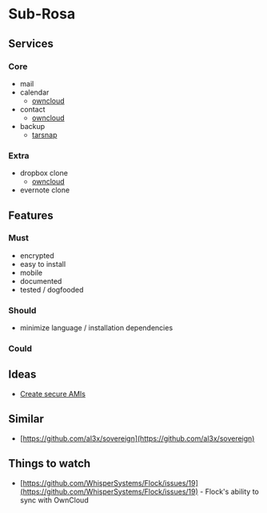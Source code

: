 # Sub-Rosa

## Services

### Core

  * mail
  * calendar
    - [owncloud](https://owncloud.org)
  * contact
    - [owncloud](https://owncloud.org)
  * backup
    - [tarsnap](https://tarsnap.com)

### Extra

  * dropbox clone
    - [owncloud](https://owncloud.org)
  * evernote clone

## Features

### Must

  * encrypted
  * easy to install
  * mobile
  * documented
  * tested / dogfooded

### Should

  * minimize language / installation dependencies

### Could

## Ideas

  * [Create secure AMIs](https://github.com/kickstarter/build-ubuntu-ami)

## Similar

  * [https://github.com/al3x/sovereign](https://github.com/al3x/sovereign)

## Things to watch

  * [https://github.com/WhisperSystems/Flock/issues/19](https://github.com/WhisperSystems/Flock/issues/19) - Flock's ability to sync with OwnCloud
